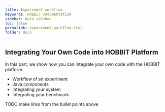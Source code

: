 ```yaml
---
title: Experiment workflow
keywords: HOBBIT Documentation
sidebar: main_sidebar
toc: false
permalink: experiment_workflow.html
folder: docs
---
```


## Integrating Your Own Code into HOBBIT Platform

In this part, we show how you can integrate your own code with the HOBBIT platform. 

* Workflow of an experiment
* Java components
* Integrating your system
* Integrating your benchmark

TODO make links from the bullet points above

